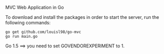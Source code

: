 MVC Web Application in Go

To download and install the packages in order to start the server, run the following commands:

~~~
go get github.com/louisl98/go-mvc
go run main.go
~~~

Go 1.5 ==> you need to set GOVENDOREXPERIMENT to 1.
